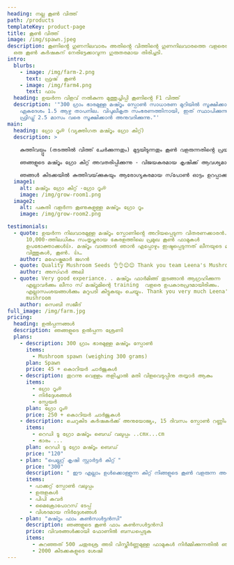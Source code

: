 ```yaml
---
heading: നല്ല കൂൺ വിത്ത്
path: /products
templateKey: product-page
title: കൂൺ വിത്ത്
image: /img/spawn.jpeg
description: കൂണിൻ്റെ ഗുണനിലവാരം അതിൻ്റെ വിത്തിന്റെ ഗുണനിലവാരത്തെ വളരെയധികം ആശ്രയിച്ചിരിക്കുന്നു. ഗുണനിലവാരമുള്ള വിത്ത് ലഭ്യതയില്ലായ്മയാണ് ഏറ്റവും സാധാരണമായതും
  ഒരു കൂൺ കർഷകന് നേരിട്ടേക്കാവുന്ന ഗുരുതരമായ തിരിച്ചടി.
intro:
  blurbs:
    - image: /img/farm-2.png
      text: ഫ്രഷ്  കൂൺ
    - image: /img/farm4.png
      text: ഫാം
  heading: ഉയർന്ന വിളവ് നൽകുന്ന മുത്തുച്ചിപ്പി കൂണിൻ്റെ F1 വിത്ത്
  description: '"300 ഗ്രാം ഭാരമുള്ള മഷ്റൂം സ്പോൺ സാധാരണ മുറിയിൽ സൂക്ഷിക്കാം
    ഏകദേശം 1.5 ആഴ്ച താപനില. വിപുലീകൃത സംഭരണത്തിനായി, ഇത് സ്ഥാപിക്കുന്നു
    ഫ്രിഡ്ജ് 2.5 മാസം വരെ സൂക്ഷിക്കാൻ അനുവദിക്കുന്നു."'
main:
  heading: ഗ്രോ റൂം® (വ്യക്തിഗത മഷ്റൂം ഗ്രോ കിറ്റ്)
  description: >
    
    കുത്തിവയ്പ്പും (തടത്തിൽ വിത്ത് ചേർക്കുന്നതും) മുട്ടയിടുന്നതും കൂൺ വളരുന്നതിൻ്റെ പ്രയാസകരമായ ഘട്ടങ്ങളാണ്, ഇത് ആളുകളെ കൂൺ കൃഷിയിൽ നിന്ന് പിന്തിരിപ്പിക്കുന്നു, ഞങ്ങൾ നിങ്ങൾക്കായി അത് ചെയ്യുന്നു. 

    ഞങ്ങളുടെ മഷ്റൂം ഗ്രോ കിറ്റ് അവതരിപ്പിക്കുന്നു - വിജയകരമായ കൃഷിക്ക് ആവശ്യമായതെല്ലാം ഉൾക്കൊള്ളുന്ന സൗകര്യപ്രദവും ജൈവികവുമായ പരിഹാരം. മുട്ടയിടുന്നത് മുതൽ പോഷക സമ്പുഷ്ടമായ മാധ്യമം വരെ, ഇത് എളുപ്പവും ഫലപ്രദവുമായ കൂൺ വളരുന്ന അനുഭവത്തിനായി രൂപകൽപ്പന ചെയ്‌തിരിക്കുന്നു.

    ഞങ്ങൾ കിടക്കയിൽ കുത്തിവയ്‌ക്കുകയും ആരോഗ്യകരമായ സ്‌പോൺ ഓട്ടം ഉറപ്പാക്കുകയും ഞങ്ങളുടെ മിനി ഗ്രോ റൂം നിങ്ങൾക്ക് അയയ്‌ക്കുകയും ചെയ്യുന്നു. നിങ്ങൾ ചെയ്യേണ്ടത് ഗ്രോ റൂം സൂര്യപ്രകാശത്തിൽ നിന്ന് അകന്ന് തണുത്ത സ്ഥലത്ത് സൂക്ഷിക്കുകയും കുറച്ച് വെള്ളം തളിക്കുകയും വിളവെടുക്കുകയും ചെയ്യുക, നിങ്ങളുടെ സ്വന്തം ഗ്രോ റൂമിൽ നിന്ന് നേരിട്ട് ഏറ്റവും പുതിയ കൂൺ ഉപയോഗിക്കുക.
  image1:
    alt: മഷ്റൂം ഗ്രോ കിറ്റ് -ഗ്രോ റൂം®
    image: /img/grow-room1.png
  image2:
    alt: പകുതി വളർന്ന കൂണുകളുള്ള മഷ്റൂം ഗ്രോ റൂം
    image: /img/grow-room2.png

testimonials:
  - quote: ഉയർന്ന നിലവാരമുള്ള മഷ്റൂം സ്പോണിൻ്റെ അറിയപ്പെടുന്ന വിതരണക്കാരൻ. പ്രശസ്തമായ ഒന്നാണ്
      10,000-ത്തിലധികം സംതൃപ്തരായ കേരളത്തിലെ പ്രമുഖ കൂൺ ഫാമുകൾ
      ഉപഭോക്താക്കൾ👍. മഷ്റൂം വാങ്ങാൻ ഞാൻ എപ്പോഴും ഇഷ്ടപ്പെടുന്നത് ലീനയുടെ മഷ്റൂമാണ്
      വിത്തുകൾ, കൂൺ. 👍…
    author: മഹേഷ്കുമാർ ജഗൻ
  - quote: Quality Mushroom Seeds 👌👌😊😊 Thank you team Leena's Mushroom..🤝🤝 …
    author: അസ്ഹർ അലി
  - quote: Very good experiance. . മഷ്റൂം ഫാർമിങ്ങ് തുടങ്ങാൻ ആഗ്രഹിക്കുന്ന
      എല്ലാവർക്കും ലീനാ സ് മഷ്റൂമിന്റെ training  വളരെ ഉപകാരപ്രദമായിരിക്കും.
      എല്ലാസംശയങ്ങൾക്കും മറുപടി കിട്ടുകയും ചെയ്യും. Thank you very much Leena's
      mushroom
    author: സെബി സജീദ്
full_image: /img/farm.jpg
pricing:
  heading: ഉൽപ്പന്നങ്ങൾ
  description: ഞങ്ങളുടെ ഉൽപ്പന്ന ശ്രേണി
  plans:
    - description: 300 ഗ്രാം ഭാരമുള്ള മഷ്റൂം സ്പോൺ
      items:
        - Mushroom spawn (weighing 300 grams)
      plan: Spawn
      price: 45 + കൊറിയർ ചാർജുകൾ
    - description: തുറന്നു വെള്ളം തളിച്ചാൽ മതി വിളവെടുപ്പിനു തയ്യാർ ആകും
      items:
        - ഗ്രോ റൂം®
        - നിർദ്ദേശങ്ങൾ
        - സ്പ്രേയർ
      plan: ഗ്രോ റൂം®
      price: 250 + കൊറിയർ ചാർജുകൾ
    - description: ചെറുകിട കർഷകർക്ക് അനുയോജ്യം, 15 ദിവസം സ്പോൺ റണ്ണിംഗ് ഉള്ള മഷ്റൂം ബെഡ് .
      items:
        - റെഡി ടൂ ഗ്രോ മഷ്റൂം ബെഡ് വലുപ്പം ..cmx...cm
        - ഭാരം ...
      plan: റെഡി ടൂ ഗ്രോ മഷ്റൂം ബെഡ് 
      price: "120"
    - plan: "പെല്ലറ്റ് കൃഷി സ്റ്റാർട്ടർ കിറ്റ് "
      price: "300"
      description: " ഈ എല്ലാം ഉൾക്കൊള്ളുന്ന കിറ്റ് നിങ്ങളുടെ കൂൺ വളരുന്ന അനുഭവം കാര്യക്ഷമമാക്കാനും മെച്ചപ്പെടുത്താനും രൂപകൽപ്പന ചെയ്‌തിരിക്കുന്നു."
      items:
       - പാക്കറ്റ് സ്പോൺ വലുപ്പം 
       - ഉരുളകൾ 
       - പിപി കവർ 
       - മൈക്രോപോറസ് ടേപ്പ് 
       - വിശദമായ നിർദ്ദേശങ്ങൾ
    - plan: "മഷ്റൂം ഫാം കൺസൾട്ടൻസി"
      description: ഞങ്ങളുടെ കൂൺ ഫാം കൺസൾട്ടൻസി
      price: വിവരങ്ങൾക്കായി ഫോണിൽ ബന്ധപ്പെടുക
      items:
        - കുറഞ്ഞത് 500 ചതുരശ്ര അടി വിസ്തീർണ്ണമുള്ള ഫാമുകൾ നിർമ്മിക്കുന്നതിൽ ഞങ്ങൾ വൈദഗ്ദ്ധ്യം നേടിയിട്ടുണ്ട്
        - 2000 കിടക്കകളുടെ ശേഷി
---
```

